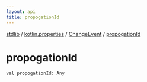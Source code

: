 ```yaml
---
layout: api
title: propogationId
---
```

[stdlib](../../index.md) / [kotlin.properties](../index.md) / [ChangeEvent](index.md) / [propogationId](propogationId.md)

# propogationId

```
val propogationId: Any
```
